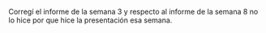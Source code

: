 Corregí el informe de la semana 3 y respecto al informe de la semana 8 no lo hice por que hice la presentación esa semana.

